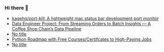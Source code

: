### Hi there 👋

<!-- daily.dev BOOKMARKS:START -->
- [kagehq/port-kill: A lightweight mac status bar development port monitor](https://app.daily.dev/posts/ORI5NSAYM?utm_source=rss&utm_medium=bookmarks&utm_campaign=PnGboN99PhXCxFrWGGg2C)
- [Data Engineer Project: From Streaming Orders to Batch Insights — A Coffee Shop Chain’s Data Pipeline](https://app.daily.dev/posts/n17GhbzoJ?utm_source=rss&utm_medium=bookmarks&utm_campaign=PnGboN99PhXCxFrWGGg2C)
- [No title](https://app.daily.dev/posts/wHuKzVuEl?utm_source=rss&utm_medium=bookmarks&utm_campaign=PnGboN99PhXCxFrWGGg2C)
- [Python Roadmap with Free Courses/Certifcates to High-Paying Jobs](https://app.daily.dev/posts/4pw3QKx5i?utm_source=rss&utm_medium=bookmarks&utm_campaign=PnGboN99PhXCxFrWGGg2C)
- [No title](https://app.daily.dev/posts/hYzteNDZ1?utm_source=rss&utm_medium=bookmarks&utm_campaign=PnGboN99PhXCxFrWGGg2C)
<!-- daily.dev BOOKMARKS:END -->

<!--
**dinesh4monto/dinesh4monto** is a ✨ _special_ ✨ repository because its `README.md` (this file) appears on your GitHub profile.

Here are some ideas to get you started:

- 🔭 I’m currently working on ...
- 🌱 I’m currently learning ...
- 👯 I’m looking to collaborate on ...
- 🤔 I’m looking for help with ...
- 💬 Ask me about ...
- 📫 How to reach me: ...
- 😄 Pronouns: ...
- ⚡ Fun fact: ...
-->
